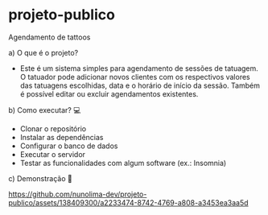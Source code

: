 # projeto-publico
Agendamento de tattoos

a) O que é o projeto?
  - Este é um sistema simples para agendamento de sessões de tatuagem. O tatuador pode adicionar novos clientes com os respectivos valores das tatuagens escolhidas, data e o horário de início da sessão. Também é possível editar ou excluir agendamentos existentes.

b) Como executar? 💻
  - Clonar o repositório
  - Instalar as dependências
  - Configurar o banco de dados
  - Executar o servidor
  - Testar as funcionalidades com algum software (ex.: Insomnia)

c) Demonstração 🎦

https://github.com/nunolima-dev/projeto-publico/assets/138409300/a2233474-8742-4769-a808-a3453ea3aa5d

